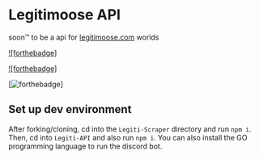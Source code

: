 # Legitimoose API
soon™ to be a api for [legitimoose.com](https://store.legitimoose.com) worlds

[![forthebadge]](https://img.shields.io/github/forks/LegitiDevs/LegitimooseApi)

[![forthebadge]](https://forthebadge.com/images/badges/60-percent-of-the-time-works-every-time.svg)

[![forthebadge](https://forthebadge.com/images/badges/built-by-developers.svg)]




## Set up dev environment
After forking/cloning, cd into the `Legiti-Scraper` directory and run `npm i`. Then, cd into `Legiti-API` and also run `npm i`. You can also install the GO programming language to run the discord bot.
